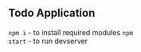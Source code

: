 Todo Application
------
<code>npm i</code> - to install required modules
<code>npm start</code> - to run devserver 
